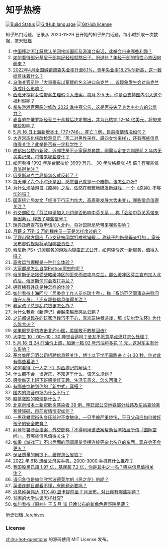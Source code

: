 # 知乎热榜
[![Build Status](https://github.com/ToWeLong/zhihu-hot-questions/workflows/CI/badge.svg)](https://github.com/ToWeLong/zhihu-hot-questions/actions)
[![GitHub language](https://img.shields.io/badge/language-golang-orange.svg)](https://golang.org/)
[![GitHub license](https://img.shields.io/github/license/ToWeLong/zhihu-hot-questions)](https://github.com/ToWeLong/zhihu-hot-questions/blob/main/LICENSE)

知乎热门话题，记录从 2020-11-29 日开始的知乎热门话题。每小时抓取一次数据，按天[归档](./archives)

<!-- BEGIN -->

1. [中国移动浙江将默认关闭接听国际及港澳台电话，此举会带来哪些利弊？](https://www.zhihu.com/question/532345093)
1. [如何看待部分基层干部年纪轻轻就熬日子、盼退休？年轻干部的惰性心态因何而来？](https://www.zhihu.com/question/533025860)
1. [2022年4月全国城镇调查失业率升至6.1%，青年失业率18.2%创新高，这一数据意味着什么？](https://www.zhihu.com/question/533043580)
1. [乌海关官员称「大量豪车以军援的名义进口乌克兰」，该现象发生会对乌克兰造成什么影响？](https://www.zhihu.com/question/533071677)
1. [西班牙拟将女性带薪生理假引入法案，每月 3-5 天，你是否支持国内引入这个福利假呢？](https://www.zhihu.com/question/532976338)
1. [拳头游戏官网临时修改 2022 季中赛公告，这是否丧失了身为主办方的公信力？](https://www.zhihu.com/question/532991597)
1. [麦当劳在俄罗斯经营三十余载后决定撤出，并为此核销 12-14 亿美元，将带来哪些影响？](https://www.zhihu.com/question/533123039)
1. [5 月 16 日上海新增本土「77+746」、死亡 1 例，目前疫情情况如何？](https://www.zhihu.com/question/533173479)
1. [大连常态化核酸检测显示「周二对男性采样、周四女性采样」，还有哪些信息值得关注？此举是否有一定科学性？](https://www.zhihu.com/question/533159693)
1. [成都出台楼市新政，近郊住房不计家庭总套数，刚需认定变为购房前 2 年内无买卖记录，将带来哪些变化？](https://www.zhihu.com/question/533124756)
1. [如何看待 1992 年茅台起拍价 3999 万元， 30 年价格暴涨 45 倍？有哪些信息值得关注？](https://www.zhihu.com/question/533084234)
1. [俄罗斯乌克兰局势怎么就反转了？](https://www.zhihu.com/question/532818299)
1. [每天睡了六个小时还是困，感觉自己就是一个废物，该怎么办呀?](https://www.zhihu.com/question/533002352)
1. [为什么米哈游自《原神》之后，依然在频繁地研发新游戏，一个《原神》不够忙的吗？](https://www.zhihu.com/question/532668770)
1. [国家统计局发文「经济下行压力加大，高质量发展大势未变」，哪些信息值得关注？](https://www.zhihu.com/question/533034507)
1. [外交部回应「芬兰申请加入北约是否影响中芬关系」，称「会给中芬关系带来新因素」，释放了哪些信号？](https://www.zhihu.com/question/533101107)
1. [瑞典政府宣布将申请加入北约，将对国际局势带来哪些影响？](https://www.zhihu.com/question/533129610)
1. [月薪 2 万到 3 万的程序员一天是怎样度过的？](https://www.zhihu.com/question/528917068)
1. [平顶山警方回应「小女孩被同学打成熊猫眼」，称孩子的伤是母亲打的 ，家长发布虚假视频将承担哪些责任？](https://www.zhihu.com/question/533034592)
1. [索尼新 PS+ 订阅服务的游戏内容库正式公开，如何评价这一新服务，值得入吗？](https://www.zhihu.com/question/533132964)
1. [高考运气爆棚是一种什么体验？](https://www.zhihu.com/question/458507701)
1. [大家都是怎么自学Python爬虫的呢？](https://www.zhihu.com/question/324454970)
1. [俄罗斯无法接受战略缓冲区的丢失而进攻乌克兰，那么缓冲区芬兰宣布加入北约后，俄罗斯何时会攻打芬兰？](https://www.zhihu.com/question/533024855)
1. [拥有稀有姓氏是种怎样的体验？](https://www.zhihu.com/question/32118103)
1. [如何看待上海回应「居委会工作人员吃瑞士卷」，称「系防范区同事送来慰问值守人员」？还有哪些信息值得关注？](https://www.zhihu.com/question/533028051)
1. [我家孩子总是乱花钱该怎么办？](https://www.zhihu.com/question/528291722)
1. [为什么我看《新游记》会越来越反感岳云鹏？](https://www.zhihu.com/question/530498063)
1. [之前都说现在的玩家浮躁沉不下心，喜欢玩快餐游戏，那《艾尔登法环》为什么能大火？](https://www.zhihu.com/question/519571863)
1. [如果俄罗斯核攻击北约小国，美国敢不敢核回击?](https://www.zhihu.com/question/532949558)
1. [大学生 10：00～10：30 睡觉合适吗？舍友不愿意早点熄灯怎么处理？](https://www.zhihu.com/question/533020618)
1. [5 月 16 日 24 时油价上调，加满一箱 92 号汽油将多花 11 元，这对车主有什么影响？](https://www.zhihu.com/question/533101031)
1. [茅台集团习酒公司招聘信息惹关注，博士以下学历需跑进 4 分 30 秒，你对此有哪些看法？](https://www.zhihu.com/question/532789414)
1. [如何看待《一人之下》对西游记的解读？](https://www.zhihu.com/question/271887825)
1. [什么都不会，很迷茫，不知道干什么，该怎么规划？](https://www.zhihu.com/question/525645202)
1. [感觉每天上班下班感觉好无趣，生活无意义，怎么回事？](https://www.zhihu.com/question/532077007)
1. [有哪些惊艳到你的「新中式」穿搭？](https://www.zhihu.com/question/509792755)
1. [国内的海苔市场为什么不行？](https://www.zhihu.com/question/286648039)
1. [股票涨跌的原理是什么？](https://www.zhihu.com/question/32023399)
1. [北京新增本土新冠肺炎感染者 39 例，明日起公交地铁部分线路及车站查验乘客健康码，目前疫情情况如何？](https://www.zhihu.com/question/533089653)
1. [一男孩攀爬街头变压器时不幸触电，一只手被严重烧伤，平日父母应如何做好孩子的安全教育？](https://www.zhihu.com/question/533001254)
1. [拜登签署涉台法案，外交部称「不得利用该法案帮助台湾拓展所谓『国际空间』」，有哪些信息值得关注？](https://www.zhihu.com/question/533104015)
1. [如果《游戏王》不出后面的同调超量灵摆连接等杂七杂八的东西，现在会不会更火？](https://www.zhihu.com/question/476129623)
1. [保证质量的前提下，装修怎么省钱？](https://www.zhihu.com/question/529416341)
1. [2022 年 618 想给父母买手机，2000-3000 手机有什么推荐？](https://www.zhihu.com/question/532324907)
1. [我国股民已超 1.97  亿，基民超 7.2 亿，你是其中之一吗？哪些信息值得关注？](https://www.zhihu.com/question/533014978)
1. [请问各位是如何欣赏波德莱尔的《恶之花》的呢？](https://www.zhihu.com/question/19935894)
1. [英语连题目都看不懂，有刷题必要吗？](https://www.zhihu.com/question/532988907)
1. [消息称英伟达 RTX 40 显卡提前至 7 月发布，对此你有哪些期待？](https://www.zhihu.com/question/533001567)
1. [贫困的大学生该怎样社交?](https://www.zhihu.com/question/533078845)
1. [如何看待《原神》于 5 月 16 日晚公布的新角色鹿野院平藏？](https://www.zhihu.com/question/533109086)

<!-- END -->

历史归档 [./archives](./archives)


### License
[zhihu-hot-questions](https://github.com/towelong/zhihu-hot-questions) 的源码使用 MIT License 发布。